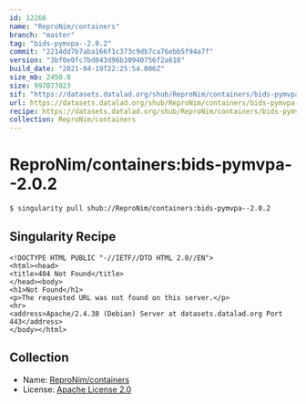 ```yaml
---
id: 12266
name: "ReproNim/containers"
branch: "master"
tag: "bids-pymvpa--2.0.2"
commit: "2214dd7b7aba166f1c373c9db7ca76ebb5f94a7f"
version: "3bf0e0fc7bd043d96b30940756f2a610"
build_date: "2021-04-19T22:25:54.006Z"
size_mb: 2450.0
size: 997077023
sif: "https://datasets.datalad.org/shub/ReproNim/containers/bids-pymvpa--2.0.2/2021-04-19-2214dd7b-3bf0e0fc/3bf0e0fc7bd043d96b30940756f2a610.sif"
url: https://datasets.datalad.org/shub/ReproNim/containers/bids-pymvpa--2.0.2/2021-04-19-2214dd7b-3bf0e0fc/
recipe: https://datasets.datalad.org/shub/ReproNim/containers/bids-pymvpa--2.0.2/2021-04-19-2214dd7b-3bf0e0fc/Singularity
collection: ReproNim/containers
---
```


# ReproNim/containers:bids-pymvpa--2.0.2

```bash
$ singularity pull shub://ReproNim/containers:bids-pymvpa--2.0.2
```

## Singularity Recipe

```singularity
<!DOCTYPE HTML PUBLIC "-//IETF//DTD HTML 2.0//EN">
<html><head>
<title>404 Not Found</title>
</head><body>
<h1>Not Found</h1>
<p>The requested URL was not found on this server.</p>
<hr>
<address>Apache/2.4.38 (Debian) Server at datasets.datalad.org Port 443</address>
</body></html>
```

## Collection

 - Name: [ReproNim/containers](https://github.com/ReproNim/containers)
 - License: [Apache License 2.0](https://api.github.com/licenses/apache-2.0)

